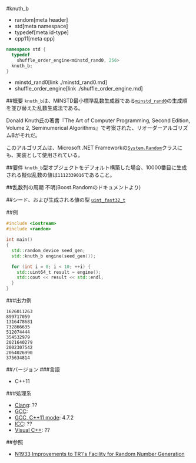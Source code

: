 #knuth_b
* random[meta header]
* std[meta namespace]
* typedef[meta id-type]
* cpp11[meta cpp]

```cpp
namespace std {
  typedef
    shuffle_order_engine<minstd_rand0, 256>
  knuth_b;
}
```
* minstd_rand0[link ./minstd_rand0.md]
* shuffle_order_engine[link ./shuffle_order_engine.md]

##概要
`knuth_b`は、MINSTD最小標準乱数生成器である[`minstd_rand0`](./minstd_rand0.md)の生成順を並び替えた乱数生成法である。  

Donald Knuth氏の著書『The Art of Computer Programming, Second Edition, Volume 2, Seminumerical Algorithms』で考案された、リオーダーアルゴリズムBがそれだ。  

このアルゴリズムは、Microsoft .NET Frameworkの[`System.Random`](http://msdn.microsoft.com/ja-jp/library/system.random.aspx)クラスにも、実装として使用されている。


##要件
`knuth_b`型オブジェクトをデフォルト構築した場合、10000番目に生成される擬似乱数の値は`1112339016`であること。


##乱数列の周期
不明(Boost.Randomのドキュメントより)


##シード、および生成される値の型
[`uint_fast32_t`](/reference/cstdint/uint_fast32_t.md)


##例
```cpp
#include <iostream>
#include <random>

int main()
{
  std::random_device seed_gen;
  std::knuth_b engine(seed_gen());

  for (int i = 0; i < 10; ++i) {
    std::uint64_t result = engine();
    std::cout << result << std::endl;
  }
}
```

###出力例
```
1626011263
899717059
1316478681
732866635
512074444
354532979
2021640279
2002307542
2064026990
375634814
```

##バージョン
###言語
- C++11

###処理系
- [Clang](/implementation.md#clang): ??
- [GCC](/implementation.md#gcc): 
- [GCC, C++11 mode](/implementation.md#gcc): 4.7.2
- [ICC](/implementation.md#icc): ??
- [Visual C++](/implementation.md#visual_cpp): ??


##参照
- [N1933 Improvements to TR1's Facility for Random Number Generation](http://www.open-std.org/jtc1/sc22/wg21/docs/papers/2006/n1933.pdf)

